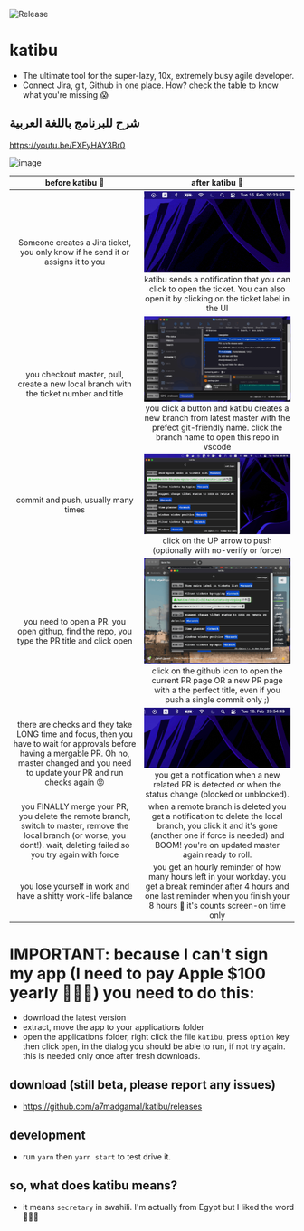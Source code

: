 ![Release](https://github.com/a7madgamal/katibu/workflows/Release/badge.svg?branch=master)

# katibu

- The ultimate tool for the super-lazy, 10x, extremely busy agile developer.
- Connect Jira, git, Github in one place. How? check the table to know what you're missing 😱

## شرح للبرنامج باللغة العربية

https://youtu.be/FXFyHAY3Br0

![image](https://user-images.githubusercontent.com/939602/77838115-449a8d80-7160-11ea-8fc1-38db1e777dfb.png)

|                                                                                         before katibu 🐢                                                                                          |                                                                                            after katibu 🚀                                                                                             |
| :-----------------------------------------------------------------------------------------------------------------------------------------------------------------------------------------------: | :----------------------------------------------------------------------------------------------------------------------------------------------------------------------------------------------------: |
|                                                         Someone creates a Jira ticket, you only know if he send it or assigns it to you                                                          |                                  ![image](https://raw.githubusercontent.com/a7madgamal/katibu/master/media/1-notification.gif)  katibu sends a notification that you can click to open the ticket. You can also open it by clicking on the ticket label in the UI                                    |
|                                                       you checkout master, pull, create a new local branch with the ticket number and title                                                       |                     ![image](https://raw.githubusercontent.com/a7madgamal/katibu/master/media/2-create-branch.gif)  you click a button and katibu creates a new branch from latest master with the prefect git-friendly name. click the branch name to open this repo in vscode                       |
|                                                                                commit and push, usually many times                                                                                |                                                                  ![image](https://raw.githubusercontent.com/a7madgamal/katibu/master/media/3-push-branch.gif) click on the UP arrow to push (optionally with no-verify or force)                                                                   |
|                                                    you need to open a PR. you open githup, find the repo, you type the PR title and click open                                                    |                                ![image](https://raw.githubusercontent.com/a7madgamal/katibu/master/media/4-open-pr-github.gif) click on the github icon to open the current PR page OR a new PR page with a the perfect title, even if you push a single commit only ;)                                |
| there are checks and they take LONG time and focus, then you have to wait for approvals before having a mergable PR. Oh no, master changed and you need to update your PR and run checks again 😡 |                                               ![image](https://raw.githubusercontent.com/a7madgamal/katibu/master/media/5-pr-notification.gif) you get a notification when a new related PR is detected or when the status change (blocked or unblocked).                                               |
|            you FINALLY merge your PR, you delete the remote branch, switch to master, remove the local branch (or worse, you dont!). wait, deleting failed so you try again with force            | when a remote branch is deleted you get a notification to delete the local branch, you click it and it's gone (another one if force is needed) and BOOM! you're on updated master again ready to roll. |
|            you lose yourself in work and have a shitty work-life balance            | you get an hourly reminder of how many hours left in your workday. you get a break reminder after 4 hours and one last reminder when you finish your 8 hours 🎉 it's counts screen-on time only |

# IMPORTANT: because I can't sign my app (I need to pay Apple \$100 yearly 🤦🏻‍♂️) you need to do this:

- download the latest version
- extract, move the app to your applications folder
- open the applications folder, right click the file `katibu`, press `option` key then click `open`, in the dialog you should be able to run, if not try again. this is needed only once after fresh downloads.

## download (still beta, please report any issues)

- https://github.com/a7madgamal/katibu/releases

## development

- run `yarn` then `yarn start` to test drive it.

## so, what does katibu means?

- it means `secretary` in swahili. I'm actually from Egypt but I liked the word 🤷🏻‍♂️
